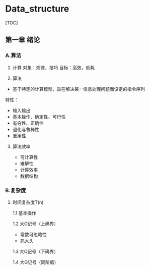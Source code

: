 # Data_structure

[TOC]

## 第一章 绪论

### A.算法

1. 计算
    对象：规律，技巧
    目标：高效，低耗

2. 算法

  - 基于特定的计算模型，旨在解决某一信息处理问题而设定的指令序列

  特性：

  - 输入输出
  - 基本操作、确定性、可行性
  - 有穷性、正确性
  - 退化与鲁棒性
  - 重用性

3. 算法效率

    - 可计算性
    - 难解性
    - 计算效率
    - 数据结构

### B.复杂度

1. 时间复杂度T(n)

   1.1 基本操作

   1.2 大O记号（上确界）

   - 常数可忽略性
   - 抓大头

   1.3 大Ω记号（下确界）

   1.4 大Θ记号（同阶值）